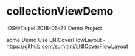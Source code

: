 # collectionViewDemo
iOS@Taipei 2018-05-22 Demo Project 

some Demo Use LNICoverFlowLayout - https://github.com/sumitlni/LNICoverFlowLayout
